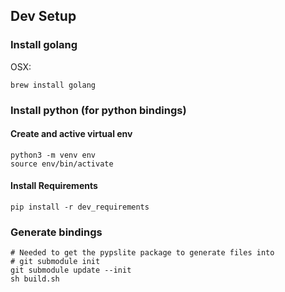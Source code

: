 
## Dev Setup

### Install golang

OSX:

```
brew install golang
```

### Install python (for python bindings)

#### Create and active virtual env

```
python3 -m venv env
source env/bin/activate
```

#### Install Requirements

```
pip install -r dev_requirements
```

### Generate bindings

```
# Needed to get the pypslite package to generate files into
# git submodule init
git submodule update --init
sh build.sh
```
